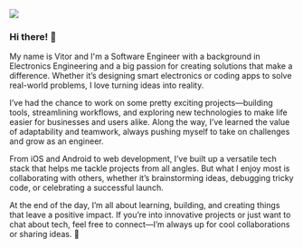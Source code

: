 [![](https://github.com/user-attachments/assets/0fa482a3-b7da-4101-8e4f-85724fee9b2a)](#)

### Hi there! 👋 

My name is Vitor and I'm a Software Engineer with a background in Electronics Engineering and a big passion for creating solutions that make a difference. Whether it’s designing smart electronics or coding apps to solve real-world problems, I love turning ideas into reality.

I’ve had the chance to work on some pretty exciting projects—building tools, streamlining workflows, and exploring new technologies to make life easier for businesses and users alike. Along the way, I’ve learned the value of adaptability and teamwork, always pushing myself to take on challenges and grow as an engineer.

From iOS and Android to web development, I’ve built up a versatile tech stack that helps me tackle projects from all angles. But what I enjoy most is collaborating with others, whether it’s brainstorming ideas, debugging tricky code, or celebrating a successful launch.

At the end of the day, I’m all about learning, building, and creating things that leave a positive impact. If you’re into innovative projects or just want to chat about tech, feel free to connect—I’m always up for cool collaborations or sharing ideas. 🚀
